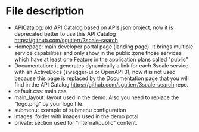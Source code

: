 
# File description

* APICatalog: old API Catalog based on APIs.json project, now it is deprecated better to use this API Catalog https://github.com/sgutierr/3scale-search 
* Homepage: main developer portal page (landing page). It brings multiple service capabilities and only show in the public zone those services which have at least one Feature in the application plans called "public"
* Documentation: it generates dynamically a link for each 3scale service with an ActiveDocs (swagger-ui or OpenAPI 3), now it is not used because this page is replaced by the Documentation page that you will find in the API Catalog https://github.com/sgutierr/3scale-search repo.
* default.css: main css
* main_layout: layout used in the demo. Also you need to replace the "logo.png" by your logo file.
* submenu: example of submenu configuration
* images: folder with images used in the demo potal
* private: section used for "internal/public" content. 

